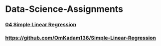 # Data-Science-Assignments

### [04 Simple Linear Regression](https://github.com/OmKadam136/Simple-Linear-Regression)
### https://github.com/OmKadam136/Simple-Linear-Regression
